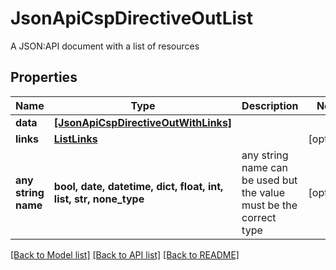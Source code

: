# JsonApiCspDirectiveOutList

A JSON:API document with a list of resources

## Properties
Name | Type | Description | Notes
------------ | ------------- | ------------- | -------------
**data** | [**[JsonApiCspDirectiveOutWithLinks]**](JsonApiCspDirectiveOutWithLinks.md) |  | 
**links** | [**ListLinks**](ListLinks.md) |  | [optional] 
**any string name** | **bool, date, datetime, dict, float, int, list, str, none_type** | any string name can be used but the value must be the correct type | [optional]

[[Back to Model list]](../README.md#documentation-for-models) [[Back to API list]](../README.md#documentation-for-api-endpoints) [[Back to README]](../README.md)


